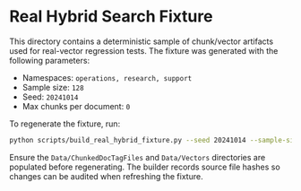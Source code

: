 # Real Hybrid Search Fixture

This directory contains a deterministic sample of chunk/vector artifacts used for
real-vector regression tests. The fixture was generated with the following parameters:

- Namespaces: `operations, research, support`
- Sample size: `128`
- Seed: `20241014`
- Max chunks per document: `0`

To regenerate the fixture, run:

```bash
python scripts/build_real_hybrid_fixture.py --seed 20241014 --sample-size 128 --namespaces operations,research,support --max-chunks-per-doc 0
```

Ensure the `Data/ChunkedDocTagFiles` and `Data/Vectors` directories are populated
before regenerating. The builder records source file hashes so changes can be
audited when refreshing the fixture.

